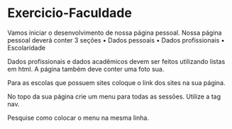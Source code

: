 # Exercicio-Faculdade

Vamos iniciar o desenvolvimento de nossa página pessoal.
Nossa página pessoal deverá conter 3 seções
•	Dados pessoais
•	Dados profissionais
•	Escolaridade

Dados profissionais e dados acadêmicos devem ser feitos utilizando listas em html.
A página também deve conter uma foto sua.

Para as escolas que possuem sites coloque o link dos sites na sua página.

No topo da sua página crie um menu para todas as sessões. Utilize a tag nav.

Pesquise como colocar o menu na mesma linha.
